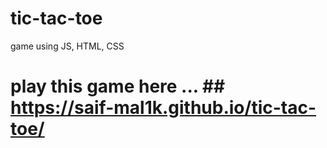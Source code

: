 # tic-tac-toe
game using JS, HTML, CSS


# play this game here ... ## https://saif-mal1k.github.io/tic-tac-toe/
